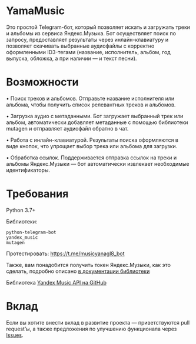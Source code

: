 # YamaMusic

Это простой Telegram-бот, который позволяет искать и загружать треки и альбомы из сервиса Яндекс.Музыка. Бот осуществляет поиск по запросу, предоставляет результаты через инлайн-клавиатуру и позволяет скачивать выбранные аудиофайлы с корректно оформленными ID3-тегами (название, исполнитель, альбом, год выпуска, обложка, а при наличии — и текст песни).

# Возможности

•	Поиск треков и альбомов. Отправьте название исполнителя или альбома, чтобы получить список релевантных треков и альбомов.

•	Загрузка аудио с метаданными. Бот загружает выбранный трек или альбом, автоматически добавляет метаданные с помощью библиотеки mutagen и отправляет аудиофайл обратно в чат.

•	Работа с инлайн-клавиатурой. Результаты поиска оформляются в виде кнопок, что упрощает выбор трека или альбома для загрузки.

•	Обработка ссылок. Поддерживается отправка ссылок на треки и альбомы Яндекс.Музыки — бот автоматически извлекает необходимые идентификаторы.

# Требования
Python 3.7+

Библиотеки:
```
python-telegram-bot
yandex_music
mutagen
```

Протестировать: https://t.me/musicyanagl8_bot

Также, вам понадобится получить токен Яндекс.Музыки, как это сделать, подробно описано [в документации библиотеки](https://yandex-music.readthedocs.io/en/main/token.html)

Библиотека [Yandex Music API на GitHub](https://github.com/MarshalX/yandex-music-api)

# Вклад

Если вы хотите внести вклад в развитие проекта — приветствуются pull request’ы, а также предложения по улучшению функционала через [Issues](https://github.com/litium020/YAMABot/issues).
